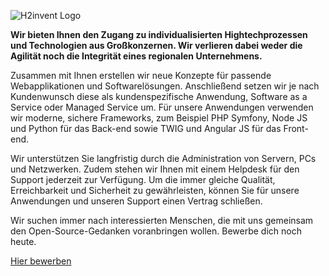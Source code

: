 ![H2invent Logo](H2-invent.png)

__Wir bieten Ihnen den Zugang zu individualisierten Hightechprozessen und Technologien aus Großkonzernen. Wir verlieren dabei weder die Agilität noch die Integrität eines regionalen Unternehmens.__

Zusammen mit Ihnen erstellen wir neue Konzepte für passende Webapplikationen und Softwarelösungen. Anschließend setzen wir je nach Kundenwunsch diese als kundenspezifische Anwendung, Software as a Service oder Managed Service um. Für unsere Anwendungen verwenden wir moderne, sichere Frameworks, zum Beispiel PHP Symfony, Node JS und Python für das Back-end sowie TWIG und Angular JS für das Front-end.

Wir unterstützen Sie langfristig durch die Administration von Servern, PCs und Netzwerken. Zudem stehen wir Ihnen mit einem Helpdesk für den Support jederzeit zur Verfügung. Um die immer gleiche Qualität, Erreichbarkeit und Sicherheit zu gewährleisten, können Sie für unsere Anwendungen und unseren Support einen Vertrag schließen.

Wir suchen immer nach interessierten Menschen, die mit uns gemeinsam den Open-Source-Gedanken voranbringen wollen.
Bewerbe dich noch heute.

[Hier bewerben](https://h2-invent.com/jobs/all)
